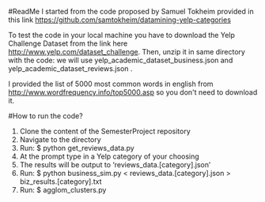 #ReadMe
I started from the code proposed by Samuel Tokheim provided in this link https://github.com/samtokheim/datamining-yelp-categories

To test the code in your local machine you have to download the Yelp Challenge Dataset from the link here http://www.yelp.com/dataset_challenge. Then, unzip it in same directory with the code: we will use yelp_academic_dataset_business.json and yelp_academic_dataset_reviews.json .

I provided the list of 5000 most common words in english from http://www.wordfrequency.info/top5000.asp so you don't need to download it.

#How to run the code?

1. Clone the content of the SemesterProject repository
2. Navigate to the directory
3. Run: $ python get_reviews_data.py
4. At the prompt type in a Yelp category of your choosing
5. The results will be output to ‘reviews_data.[category].json’
6. Run: $ python business_sim.py < reviews_data.[category].json > biz_results.[category].txt
7. Run: $ agglom_clusters.py
